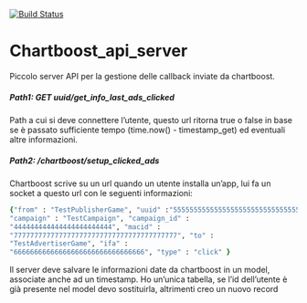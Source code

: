 [![Build Status](https://travis-ci.org/PNProductions/Chartboost_api_server.svg?branch=setup-iniziale)](https://travis-ci.org/PNProductions/Chartboost_api_server)

Chartboost_api_server
=====================

Piccolo server API per la gestione delle callback inviate da chartboost.

##### Path1: GET uuid/get_info_last_ads_clicked
Path a cui si deve connettere l’utente, questo url ritorna true o false in base se è passato sufficiente tempo (time.now() - timestamp_get) ed eventuali altre informazioni.

##### Path2: /chartboost/setup_clicked_ads
Chartboost scrive su un url quando un utente installa un’app, lui fa un socket a questo url con le seguenti informazioni:

```ruby
{"from" : "TestPublisherGame", "uuid" :"5555555555555555555555555555555555555555",
"campaign" : "TestCampaign", "campaign_id" :
"444444444444444444444444", "macid" :
"7777777777777777777777777777777777777777", "to" :
"TestAdvertiserGame", "ifa" :
"66666666666666666666666666666666", "type" : "click" }
```

Il server deve salvare le informazioni date da chartboost in un model, associate anche ad un timestamp. Ho un’unica tabella, se l’id dell’utente è già presente nel model devo sostituirla, altrimenti creo un nuovo record
